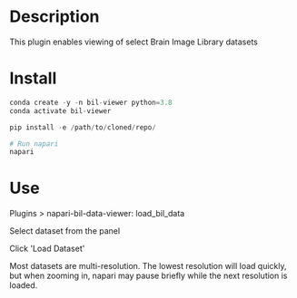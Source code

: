 

# Description

This plugin enables viewing of select Brain Image Library datasets



# Install

```python
conda create -y -n bil-viewer python=3.8
conda activate bil-viewer

pip install -e /path/to/cloned/repo/

# Run napari
napari
```

# Use

Plugins > napari-bil-data-viewer: load_bil_data

Select dataset from the panel

Click 'Load Dataset'



Most datasets are multi-resolution.  The lowest resolution will load quickly, but when zooming in, napari may pause briefly while the next resolution is loaded.
